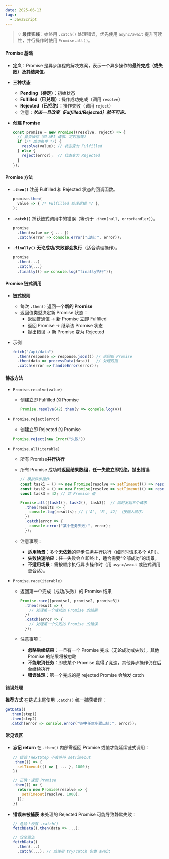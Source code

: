 ```yaml
---
date: 2025-06-13
tags:
  - JavaScript
---
```

> 💡 **最佳实践**：始终用 `.catch()` 处理错误，优先使用 `async/await` 提升可读性，并行操作时使用 `Promise.all()`。


#### **Promise 基础**

- **定义**：Promise 是异步编程的解决方案，表示一个异步操作的**最终完成（或失败）及其结果值**。

- **三种状态**
  - **Pending（待定）**：初始状态
  - **Fulfilled（已兑现）**：操作成功完成（调用 `resolve`）
  - **Rejected（已拒绝）**：操作失败（调用 `reject`）
  - 注意：***状态一旦改变（Fulfilled/Rejected）就不可逆。***

- **创建 Promise**
  ```js
  const promise = new Promise((resolve, reject) => {
    // 异步操作（如 API 请求、定时器等）
    if (/* 成功条件 */) {
      resolve(value); // 状态变为 Fulfilled
    } else {
      reject(error);  // 状态变为 Rejected
    }
  });
  ```


#### **Promise 方法**

- **`.then()`**
  注册 Fulfilled 和 Rejected 状态的回调函数。
  ```js
  promise.then(
    value => { /* Fulfilled 处理逻辑 */ },
  );
  ```

- **`.catch()`**
  捕获链式调用中的错误（等价于 `.then(null, errorHandler)`）。
  ```js
  promise
    .then(value => { ... })
    .catch(error => console.error("出错:", error));
  ```

- **`.finally()`**
  **无论成功/失败都会执行**（适合清理操作）。
  ```js
  promise
    .then(...)
    .catch(...)
    .finally(() => console.log("finally执行"));
  ```


#### **Promise 链式调用**

- **链式规则**
  - 每次 `.then()` 返回一个**新的 Promise**
  - 返回值类型决定新 Promise 状态：
    - 返回普通值 → 新 Promise 立即 Fulfilled
    - 返回 Promise → 继承该 Promise 状态
    - 抛出错误 → 新 Promise 变为 Rejected

- 示例
  ```js
  fetch("/api/data")
    .then(response => response.json()) // 返回新 Promise
    .then(data => processData(data))   // 处理数据
    .catch(error => handleError(error));
  ```  


#### **静态方法**

- `Promise.resolve(value)`
  - 创建立即 Fulfilled 的 Promise
    ```js
    Promise.resolve(42).then(v => console.log(v))
    ```

- `Promise.reject(error)`
  -  创建立即 Rejected 的 Promise
    ```js
    Promise.reject(new Error("失败"))
    ```

- `Promise.all(iterable)`
  - 所有 Promise**并行执行**
  - 所有 Promise 成功时**返回结果数组**，**任一失败立即拒绝，抛出错误**
    ```js
    // 模拟异步操作
    const task1 = () => new Promise(resolve => setTimeout(() => resolve('A'), 200));
    const task2 = () => new Promise(resolve => setTimeout(() => resolve('B'), 100));
    const task3 = 42; // 非 Promise 值
    
    Promise.all([task1(), task2(), task3])	// 同时发起三个请求
      .then(results => {
        console.log(results); // ['A', 'B', 42] （按输入顺序）
      })
      .catch(error => {
        console.error("某个任务失败:", error);
      });
    ```

  - 注意事项：
    - **适用场景**：多个**无依赖**的异步任务并行执行（如同时请求多个 API）。
    - **失败快速响应**：任一失败会立即终止，适合需要“全部成功”的场景。
    - **不适用场景**：需按顺序执行异步操作时（用 `async/await` 或链式调用更合适）。

- `Promise.race(iterable)`
  - 返回第一个完成（成功/失败）的 Promise 结果
    ```js
    Promise.race([promise1, promise2, promise3])
      .then(result => {
        // 处理第一个成功的 Promise 的结果
      })
      .catch(error => {
        // 处理第一个失败的 Promise 的错误
      });
    ```

  - 注意事项：
    - **忽略后续结果**：一旦有一个 Promise 完成（无论成功或失败），其他 Promise 的结果将被忽略
    - **不能取消任务**：即使某个 Promise 赢得了竞速，其他异步操作仍在后台继续执行
    - **错误处理**：第一个完成的是 rejected Promise 会触发 catch


#### **错误处理**

**推荐方式**
在链式末尾使用 `.catch()` 统一捕获错误：
```js
getData()
  .then(step1)
  .then(step2)
  .catch(error => console.error("链中任意步骤出错:", error));
```


#### **常见误区**

- **忘记 return**
  在 `.then()` 内部需返回 Promise 或值才能延续链式调用：
  ```js
  // 错误！nextStep 不会等待 setTimeout
  .then(() => {
    setTimeout(() => { ... }, 1000);
  })
  
  // 正确：返回 Promise
  .then(() => {
    return new Promise(resolve => {
      setTimeout(resolve, 1000);
    });
  })
  ```

- **错误未被捕获**
  未处理的 Rejected Promise 可能导致静默失败：
  ```js
  // 危险！没有 .catch()
  fetchData().then(data => ...);
  
  // 安全做法
  fetchData()
    .then(...)
    .catch(...); // 或使用 try/catch 包裹 await
  ```

  
